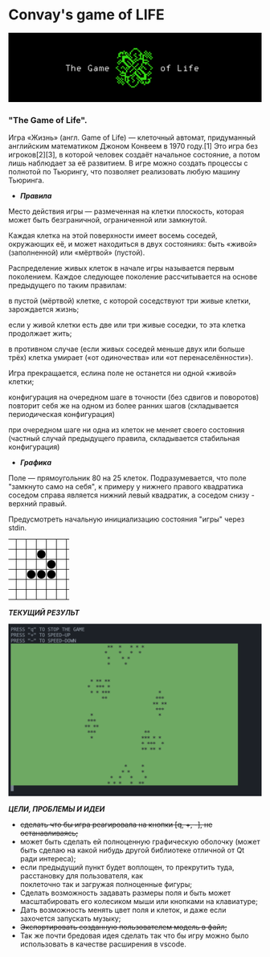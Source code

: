 # Convay's game of LIFE

![logo](pics/logo.png)



### "The Game of Life".
Игра «Жизнь» (англ. Game of Life) — клеточный автомат, придуманный английским математиком Джоном Конвеем в 1970 году.[1] Это игра без игроков[2][3], в которой человек создаёт начальное состояние, а потом лишь наблюдает за её развитием. В игре можно создать процессы с полнотой по Тьюрингу, что позволяет реализовать любую машину Тьюринга.

* ***Правила***

Место действия игры — размеченная на клетки плоскость, которая может быть безграничной, ограниченной или замкнутой.

Каждая клетка на этой поверхности имеет восемь соседей, окружающих её, и может находиться в двух состояниях: быть «живой» (заполненной) или «мёртвой» (пустой).

Распределение живых клеток в начале игры называется первым поколением. Каждое следующее поколение рассчитывается на основе предыдущего по таким правилам:

в пустой (мёртвой) клетке, с которой соседствуют три живые клетки, зарождается жизнь;

если у живой клетки есть две или три живые соседки, то эта клетка продолжает жить; 

в противном случае (если живых соседей меньше двух или больше трёх) клетка умирает («от одиночества» или «от перенаселённости»).

Игра прекращается, еслина поле не останется ни одной «живой» клетки;

конфигурация на очередном шаге в точности (без сдвигов и поворотов) повторит себя же на одном из более ранних шагов (складывается периодическая конфигурация)

при очередном шаге ни одна из клеток не меняет своего состояния (частный случай предыдущего правила, складывается стабильная конфигурация)


* ***Графика*** 

Поле — прямоугольник 80 на 25 клеток.
Подразумевается, что поле "замкнуто само на себя", к примеру у нижнего правого квадратика соседом справа является нижний левый квадратик, а соседом снизу - верхний правый.

Предусмотреть начальную инициализацию состояния "игры" через stdin.


![glider_emblem](pics/glider_emblem.gif)

***ТЕКУЩИЙ РЕЗУЛЬТ***

![result](pics/result.png)

***ЦЕЛИ, ПРОБЛЕМЫ И ИДЕИ***

* <s>сделать что бы игра реагировала на кнопки [q, +, -], не останавливаясь;</s>
* может быть сделать ей полноценную графическую оболочку (может быть сделаю на какой нибудь 
  другой библиотеке отличной от Qt ради интереса);
* если предыдущий пункт будет воплощен, то прекрутить туда, расстановку для пользователя, как  
  поклеточно так и загружая полноценные фигуры;
* Сделать возможность задавать размеры поля и быть может масштабировать его колесиком мыши или 
  кнопками на клавиатуре;
* Дать возможность менять цвет поля и клеток, и даже если захочется запускать музыку;
* <s>Экспортировать созданную пользователем модель в файл;</s>
* Так же почти бредовая идея сделать так что бы игру можно было использовать в качестве 
  расширения в vscode.

